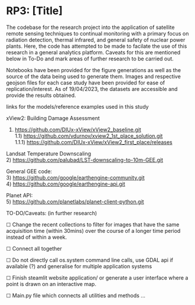 # RP3: [Title]

The codebase for the research project into the application of satellite remote sensing techniques to continual monitoring with a primary focus on radiation detection, thermal infrared, and general safety of nuclear power plants. Here, the code has attempted to be made to facilate the use of this research in a general analytics platform. Caveats for this are mentioned below in To-Do and mark areas of further research to be carried out.

Notebooks have been provided for the figure generations as well as the source of the data being used to generate them. Images and respective geojson files for each case study have been provided for ease of replication/interest. As of 19/04/2023, the datasets are accessible and provide the results obtained.

links for the models/reference examples used in this study

xView2: Building Damage Assessment  
1) https://github.com/DIUx-xView/xView2_baseline.git                       
1.1) https://github.com/vdurnov/xview2_1st_place_solution.git  
1.1.1) https://github.com/DIUx-xView/xView2_first_place/releases  

Landsat Temperature Downscaling  
2) https://github.com/palubad/LST-downscaling-to-10m-GEE.git  

General GEE code:  
3) https://github.com/google/earthengine-community.git  
4) https://github.com/google/earthengine-api.git  

Planet API:    
5) https://github.com/planetlabs/planet-client-python.git  


TO-DO/Caveats: (in further research)  

☐ Change the recent collections to filter for images that have the same acquisition time (within 30mins) over the course of a longer time period instead of within a week. 

☐ Connect all together

☐ Do not directly call os.system command line calls, use GDAL api if available (?) and generalise for multiple application systems

☐ Finish steamlit website application/ or generate a user interface where a point is drawn on an interactive map.

☐ Main.py file which connects all utilities and methods
...
